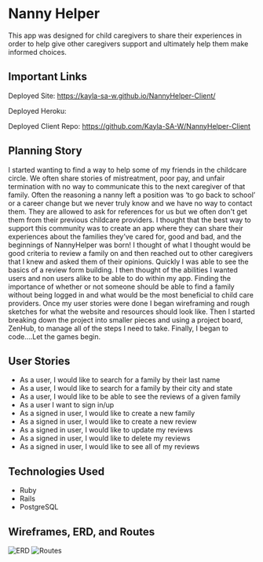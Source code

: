 # Nanny Helper

This app was designed for child caregivers to share their experiences in order to help give other caregivers support and ultimately help them make informed choices.

## Important Links

Deployed Site: https://kayla-sa-w.github.io/NannyHelper-Client/

Deployed Heroku:

Deployed Client Repo: https://github.com/Kayla-SA-W/NannyHelper-Client

## Planning Story

I started wanting to find a way to help some of my friends in the childcare circle. We often share stories of mistreatment, poor pay, and unfair termination with no way to communicate this to the next caregiver of that family. Often the reasoning a nanny left a position was ‘to go back to school’ or a career change but we never truly know and we have no way to contact them. They are allowed to ask for references for us but we often don't get them from their previous childcare providers. I thought that the best way to support this community was to create an app where they can share their experiences about the families they’ve cared for, good and bad, and the beginnings of NannyHelper was born! I thought of what I thought would be good criteria to review a family on and then reached out to other caregivers that I knew and asked them of their opinions. Quickly I was able to see the basics of a review form building. I then thought of the abilities I wanted users and non users alike to be able to do within my app. Finding the importance of whether or not someone should be able to find a family without being logged in and what would be the most beneficial to child care providers. Once my user stories were done I began wireframing and rough sketches for what the website and resources should look like. Then I started breaking down the project into smaller pieces and using a project board, ZenHub, to manage all of the steps I need to take. Finally, I began to code….Let the games begin.

## User Stories

* As a user, I would like to search for a family by their last name
* As a user, I would like to search for a family by their city and state
* As a  user, I would like to be able to see the reviews of a given family
* As a user I want to sign in/up
* As a signed in user, I would like to create a new family
* As a signed in user, I would like to create a new review
* As a signed in user, I would like to update my reviews
* As a signed in user, I would like to delete my reviews
* As a signed in user, I would like to see all of my reviews



## Technologies Used

* Ruby
* Rails
* PostgreSQL


## Wireframes, ERD, and Routes

![ERD](https://imgur.com/Jlwq69k)
![Routes](https://imgur.com/vRixSTm)
